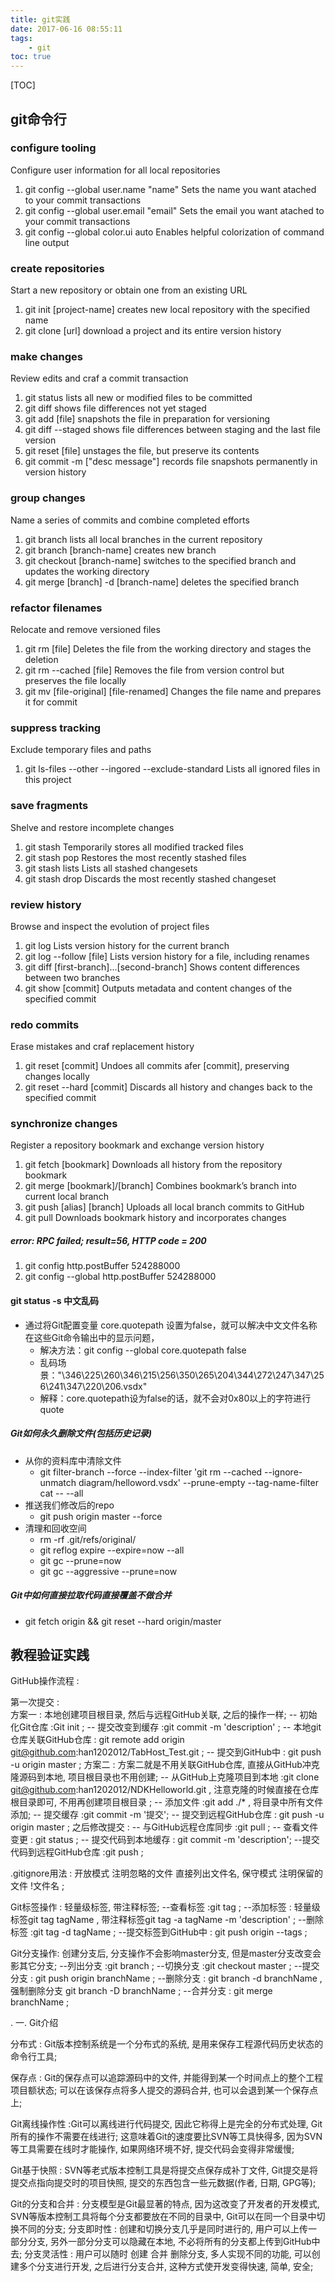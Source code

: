 ```yaml
---
title: git实践
date: 2017-06-16 08:55:11
tags:
    - git
toc: true
---
```


[TOC]

## git命令行
### configure tooling
Configure user information for all local repositories
1. git config --global user.name "name"     Sets the name you want atached to your commit transactions
2. git config --global user.email "email"       Sets the email you want atached to your commit transactions
3. git config --global color.ui auto            Enables helpful colorization of command line output

### create repositories
Start a new repository or obtain one from an existing URL
1. git init [project-name]          creates new local repository with the specified name
2. git clone [url]                  download a project and its entire version history

### make changes
Review edits and craf a commit transaction
1. git status               lists all new or modified files to be committed
2. git diff                 shows file differences not yet staged
3. git add [file]           snapshots the file in preparation for versioning
4. git diff --staged        shows file differences between staging and the last file version
5. git reset [file]                     unstages the file, but preserve its contents
6. git commit -m ["desc message"]       records file snapshots permanently in version history

### group changes
Name a series of commits and combine completed efforts
1. git branch       lists all local branches in the current repository
2. git branch [branch-name]     creates new branch
3. git checkout [branch-name]   switches to the specified branch and updates the working directory
4. git merge [branch] -d [branch-name]      deletes the specified branch

### refactor filenames
Relocate and remove versioned files
1. git rm [file]                            Deletes the file from the working directory and stages the deletion
2. git rm --cached [file]                   Removes the file from version control but preserves the file locally
3. git mv [file-original] [file-renamed]    Changes the file name and prepares it for commit

### suppress tracking
Exclude temporary files and paths
1. git ls-files --other --ingored --exclude-standard   Lists all ignored files in this project 

### save fragments
Shelve and restore incomplete changes
1. git stash            Temporarily stores all modified tracked files
2. git stash pop        Restores the most recently stashed files
3. git stash lists      Lists all stashed changesets
4. git stash drop       Discards the most recently stashed changeset      

### review history
Browse and inspect the evolution of project files
1. git log                                      Lists version history for the current branch
2. git log --follow [file]                      Lists version history for a file, including renames  
3. git diff [first-branch]...[second-branch]    Shows content differences between two branches
4. git show [commit]                            Outputs metadata and content changes of the specified commit

### redo commits
Erase mistakes and craf replacement history
1. git reset [commit]               Undoes all commits afer [commit], preserving changes locally
2. git reset --hard [commit]        Discards all history and changes back to the specified commit 

### synchronize changes
Register a repository bookmark and exchange version history
1. git fetch [bookmark]             Downloads all history from the repository bookmark
2. git merge [bookmark]/[branch]    Combines bookmark’s branch into current local branch
3. git push [alias] [branch]        Uploads all local branch commits to GitHub
4. git pull                         Downloads bookmark history and incorporates changes



##### error: RPC failed; result=56, HTTP code = 200
1. git config http.postBuffer 524288000
2. git config --global http.postBuffer 524288000

#### git status -s 中文乱码
- 通过将Git配置变量 core.quotepath 设置为false，就可以解决中文文件名称在这些Git命令输出中的显示问题，
	+ 解决方法：git config --global core.quotepath false
    + 乱码场景："\346\225\260\346\215\256\350\265\204\344\272\247\347\256\241\347\220\206.vsdx"
    + 解释：core.quotepath设为false的话，就不会对0x80以上的字符进行quote

##### Git如何永久删除文件(包括历史记录)
- 从你的资料库中清除文件
    + git filter-branch --force --index-filter 'git rm --cached --ignore-unmatch diagram/helloword.vsdx' --prune-empty --tag-name-filter cat -- --all
- 推送我们修改后的repo
    + git push origin master --force
- 清理和回收空间
    + rm -rf .git/refs/original/
    + git reflog expire --expire=now --all
    + git gc --prune=now
    + git gc --aggressive --prune=now

##### Git中如何直接拉取代码直接覆盖不做合并
- git fetch origin && git reset --hard origin/master





## 教程验证实践

GitHub操作流程 :

第一次提交 :  
方案一 : 本地创建项目根目录, 然后与远程GitHub关联, 之后的操作一样;
-- 初始化Git仓库 :Git init ;
-- 提交改变到缓存 :git commit -m 'description' ;
-- 本地git仓库关联GitHub仓库 : git remote add origin git@github.com:han1202012/TabHost_Test.git ;
-- 提交到GitHub中 : git push -u origin master ;
方案二 : 方案二就是不用关联GitHub仓库, 直接从GitHub冲克隆源码到本地, 项目根目录也不用创建;
-- 从GitHub上克隆项目到本地 :git clone git@github.com:han1202012/NDKHelloworld.git , 注意克隆的时候直接在仓库根目录即可, 不用再创建项目根目录 ;
-- 添加文件 :git add ./* , 将目录中所有文件添加;
-- 提交缓存 :git commit -m '提交';
-- 提交到远程GitHub仓库 : git push -u origin master ;
之后修改提交 : 
-- 与GitHub远程仓库同步 :git pull ;
-- 查看文件变更 : git status ;
-- 提交代码到本地缓存 : git commit -m 'description';
--提交代码到远程GitHub仓库 :git push ;

.gitignore用法 : 开放模式 注明忽略的文件 直接列出文件名, 保守模式 注明保留的文件 !文件名 ;

Git标签操作 : 轻量级标签, 带注释标签;
--查看标签 :git tag ;
--添加标签 : 轻量级标签git tag tagName , 带注释标签git tag -a tagName -m 'description' ;
--删除标签 :git tag -d tagName ;
--提交标签到GitHub中 : git push origin --tags ;

Git分支操作: 创建分支后, 分支操作不会影响master分支, 但是master分支改变会影其它分支;
--列出分支 :git branch ;
--切换分支 :git checkout master ;
--提交分支 : git push origin branchName ;
--删除分支 : git branch -d branchName , 强制删除分支 git branch -D branchName ;
--合并分支 : git merge branchName ;

.
一. Git介绍

分布式 : Git版本控制系统是一个分布式的系统, 是用来保存工程源代码历史状态的命令行工具;

保存点 : Git的保存点可以追踪源码中的文件, 并能得到某一个时间点上的整个工程项目额状态; 可以在该保存点将多人提交的源码合并, 也可以会退到某一个保存点上;

Git离线操作性 :Git可以离线进行代码提交, 因此它称得上是完全的分布式处理, Git所有的操作不需要在线进行; 这意味着Git的速度要比SVN等工具快得多,  因为SVN等工具需要在线时才能操作, 如果网络环境不好, 提交代码会变得非常缓慢; 

Git基于快照 : SVN等老式版本控制工具是将提交点保存成补丁文件, Git提交是将提交点指向提交时的项目快照, 提交的东西包含一些元数据(作者, 日期, GPG等);

Git的分支和合并 : 分支模型是Git最显著的特点, 因为这改变了开发者的开发模式, SVN等版本控制工具将每个分支都要放在不同的目录中, Git可以在同一个目录中切换不同的分支;
分支即时性 : 创建和切换分支几乎是同时进行的, 用户可以上传一部分分支, 另外一部分分支可以隐藏在本地, 不必将所有的分支都上传到GitHub中去;
分支灵活性 : 用户可以随时 创建 合并 删除分支, 多人实现不同的功能, 可以创建多个分支进行开发, 之后进行分支合并, 这种方式使开发变得快速, 简单, 安全;

